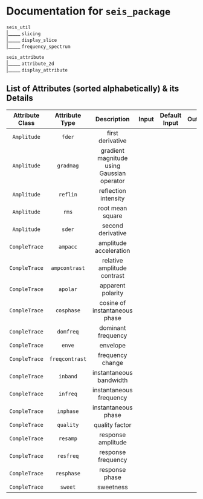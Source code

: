 # Documentation for `seis_package`

`seis_util`<br>
|_____ `slicing`<br>
|_____ `display_slice`<br>
|_____ `frequency_spectrum`<br>

`seis_attribute`<br>
|_____ `attribute_2d`<br>
|_____ `display_attribute`

## List of Attributes (sorted alphabetically) & its Details

|**Attribute Class**|**Attribute Type**|**Description**|**Input**|**Default Input**|**Output**|
|:--:|:--:|:--:|:--:|:--:|:--:|
|`Amplitude`|`fder`|first derivative||||
|`Amplitude`|`gradmag`|gradient magnitude using Gaussian operator||||
|`Amplitude`|`reflin`|reflection intensity||||
|`Amplitude`|`rms`|root mean square||||
|`Amplitude`|`sder`|second derivative||||
|`CompleTrace`|`ampacc`|amplitude acceleration||||
|`CompleTrace`|`ampcontrast`|relative amplitude contrast||||
|`CompleTrace`|`apolar`|apparent polarity||||
|`CompleTrace`|`cosphase`|cosine of instantaneous phase||||
|`CompleTrace`|`domfreq`|dominant frequency||||
|`CompleTrace`|`enve`|envelope||||
|`CompleTrace`|`freqcontrast`|frequency change||||
|`CompleTrace`|`inband`|instantaneous bandwidth||||
|`CompleTrace`|`infreq`|instantaneous frequency||||
|`CompleTrace`|`inphase`|instantaneous phase||||
|`CompleTrace`|`quality`|quality factor||||
|`CompleTrace`|`resamp`|response amplitude||||
|`CompleTrace`|`resfreq`|response frequency||||
|`CompleTrace`|`resphase`|response phase||||
|`CompleTrace`|`sweet`|sweetness||||
